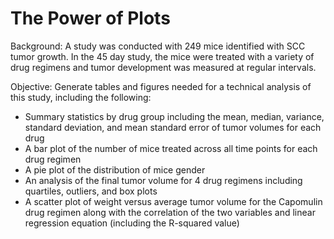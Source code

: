 # The Power of Plots

Background: A study was conducted with 249 mice identified with SCC tumor growth.  In the 45 day study, the mice were treated with a variety of drug regimens and tumor development was measured at regular intervals.

Objective:  Generate tables and figures needed for a technical analysis of this study, including the following:
*  Summary statistics by drug group including the mean, median, variance, standard deviation, and mean standard error of tumor volumes for each drug
*  A bar plot of the number of mice treated across all time points for each drug regimen
*  A pie plot of the distribution of mice gender
*  An analysis of the final tumor volume for 4 drug regimens including quartiles, outliers, and box plots
*  A scatter plot of weight versus average tumor volume for the Capomulin drug regimen along with the correlation of the two variables and  linear regression equation (including the R-squared value)

